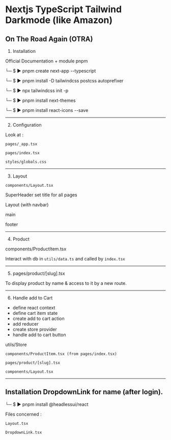 # Nextjs TypeScript Tailwind Darkmode (like Amazon)

## On The Road Again (OTRA)

1. Installation

Official Documentation + module pnpm

└─ $ ▶ pnpm create next-app --typescript

└─ $ ▶ pnpm install -D tailwindcss postcss autoprefixer

└─ $ ▶ npx tailwindcss init -p

└─ $ ▶ pnpm install next-themes

└─ $ ▶ pnpm install react-icons --save

---

2. Configuration

Look at :

`pages/_app.tsx`

`pages/index.tsx`

`styles/globals.css`

---

3. Layout

`components/Layout.tsx`

SuperHeader set title for all pages

Layout (with navbar)

main

footer

---

4. Product

components/ProductItem.tsx

Interact with db in `utils/data.ts` and called by `index.tsx`

---

5. pages/product/[slug].tsx

To display product by name & access to it by a new route.

---

6. Handle add to Cart

- define react context
- define cart item state
- create add to cart action
- add reducer
- create store provider
- handle add to cart button

utils/Store

`components/ProductItem.tsx (from pages/index.tsx)`

`pages/product/[slug].tsx`

`components/Layout.tsx`

---

## Installation DropdownLink for name (after login).

└─ $ ▶ pnpm install @headlessui/react

Files concerned :

`Layout.tsx`

`DropdownLink.tsx`